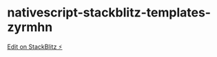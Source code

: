 # nativescript-stackblitz-templates-zyrmhn

[Edit on StackBlitz ⚡️](https://stackblitz.com/edit/nativescript-stackblitz-templates-zyrmhn)